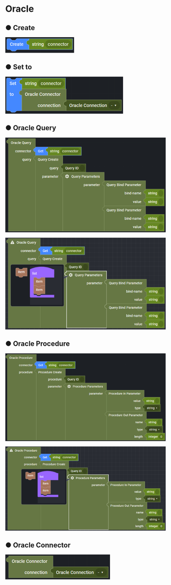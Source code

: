 # Oracle

## ● Create

![](../../../.gitbook/assets/image%20%28222%29.png)

## ● Set to

![](../../../.gitbook/assets/image%20%28254%29.png)

## ● Oracle Query

![](../../../.gitbook/assets/image%20%28223%29.png)

![](../../../.gitbook/assets/image%20%28264%29.png)

## ● Oracle Procedure

![](../../../.gitbook/assets/image%20%28233%29.png)

![](../../../.gitbook/assets/image%20%28238%29.png)

## ● Oracle Connector

![](../../../.gitbook/assets/image%20%28232%29.png)

